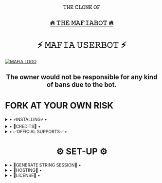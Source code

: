 <h3 align="center">𝚃𝙷𝙴 𝙲𝙻𝙾𝙽𝙴 𝙾𝙵</h3>
<h2 align="center"> <a href="https://github.com/H1M4N5HU0P/MAFIA-USERBOT">🔥 𝚃𝙷𝙴 𝙼𝙰𝙵𝙸𝙰𝙱𝙾𝚃 🔥</a></h2>


<h1 align="center">⚡ 𝙼𝙰𝙵𝙸𝙰 𝚄𝚂𝙴𝚁𝙱𝙾𝚃 ⚡</h1>


[![MAFIA LOGO](https://telegra.ph/file/b61486075c6ef73dd0d12.jpg)](https://t.me/MafiaBot_Support)


<h2 align="center">The owner would not be responsible for any kind of bans due to the bot.</h2>


# FORK AT YOUR OWN RISK

<details>
  <summary> • ⚡INSTALLING⚡ • </summary>

### The Easy Way

<h4>⚜️DEPLOY TO HEROKU⚜️</h4>

<a href="https://dashboard.heroku.com/new?button-url=https%3A%2F%2Fgithub.com%2FMafiaBotIsOP%2FMafiaBotOP&template=https%3A%2F%2Fgithub.com%2FMafiaBotIsOP%2FMafiaBotOP" rel="nofollow" style="background-color: initial; box-sizing: border-box; color: #0366d6; text-decoration-line: none;"><img alt="Deploy" data-canonical-src="https://www.herokucdn.com/deploy/button.svg" src="https://camo.githubusercontent.com/83b0e95b38892b49184e07ad572c94c8038323fb/68747470733a2f2f7777772e6865726f6b7563646e2e636f6d2f6465706c6f792f627574746f6e2e737667" style="border-style: none; box-sizing: initial; max-width: 100%;" /></a></div>

<h2 align="center"> <a href="https://github.com/hdhackh/MAFIA-BOT">⚡ 𝚃𝙷𝙴 𝙼𝙰𝙵𝙸𝙰𝙱𝙾𝚃 ⚡</a></h2>
</details>

<details>
  <summary> • 🏅CREDITS🏅 • </summary>

• [JaaduBot](https://github.com/Amberyt/JaaduBot)

• [Uniborg](https://github.com/spechide/uniborg)

• [Hêllẞø†](https://github.com/thevaders/vader)

• [Kittu](https://t.me/Autichrist)
</details>

<details>
  <summary> • ✅OFFICIAL SUPPORTS✅ • </summary>

```
Get help regarding setting up 
your MAFIABOT in our official 
support Group and get updates
notifications in Update Channel.
```

<a href="https://t.me/MafiaBot_Support"><img src="https://img.shields.io/badge/Join-Support%20Channel-red.svg?style=for-the-badge&logo=Telegram"></a>
</details>

<h1 align="center">⚙️ SET-UP ⚙️</h1>

<details>
  <summary> • 🌟GENERATE STRING SESSION🌟 • </summary>

- Termux
    - Clone `git clone https://github.com/H1M4N5HU0P/MAFIA-BOT.git`
    - Then Do  `cd MAFIA-BOT`
    - Run String Generator By
           `bash string.sh`
    - Then Fill The Required Details.
    - API ID, API HASH, PHONE NUMBER (WITH COUNTRY CODE)
 
- Repl Run
    - Click [Here](https://replit.com/@H1M4N5HU0P/MAFIABOT#main.py) to open Repl run.
    - Click On Green Play Button.
    - Wait for a while then fill the details.
    - String will be saved in your Saved Message.
</details>

<details>
  <summary> • 💫HOSTING💫 • </summary>

- Choose A Hosting Site. And fill the mandatory vars.

## Deploys

- You Can Deploy it on 
    - [Zeet](https://zeet.co/new)
    - [Uffizzi](https://uffizzi.com)
    - Any Other VPS.
    - No support for Termux Yet.

## Mandatory Vars

- Some of the environment variables are mandatory.
- These are listed below.
    - `APP_ID`:   You can get this value from [here](https://my.telegram.org)
    - `API_HASH`:   You can get this value from [here](https://my.telegram.org)
    - `ENV`:   `ANYTHING`
    - `STRING_SESSION`:   You can get this value from running `python3 string_session.py` in termux after cloning this repo. Or just using [repl run](https://replit.com/@H1M4N5HU0P/MAFIABOT#main.py)
    - `LOG_GROUP`:   Make a Channel Or Group and get it's id.
    - `DATABASE_URL`:   Make a database on elephant sql and paste the url.
    - `DB_URI`:   Same as `DATABASE_URL`
    - `BOT_TOKEN`:   Make a Bot from [Botfather](https://t.me/botfather) and paste the bot token here.
    - `BOT_USERNAME`:   Paste the Username of bot that you made from [BotFather](https://t.me/botfather).
- The userbot will not work without setting the mandatory vars.

</details>

<details>
  <summary> • 📄LICENSE📄 • </summary>

![](https://www.gnu.org/graphics/gplv3-or-later.png)

Copyright (C) 2021 H1M4N5HU0P

Poject [𝙼𝙰𝙵𝙸𝙰𝙱𝙾𝚃](https://github.com/H1M4N5HU0P/MAFIA-BOT) is free software: you can redistribute it and/or modify
it under the terms of the GNU General Public License as published by
the Free Software Foundation, either version 3 of the License, or
(at your option) any later version.

This program is distributed in the hope that it will be useful,
but WITHOUT ANY WARRANTY; without even the implied warranty of
MERCHANTABILITY or FITNESS FOR A PARTICULAR PURPOSE.  See the
GNU General Public License for more details.

You should have received a copy of the GNU General Public License
along with this program. If not, see <https://www.gnu.org/licenses/>.
</details>
